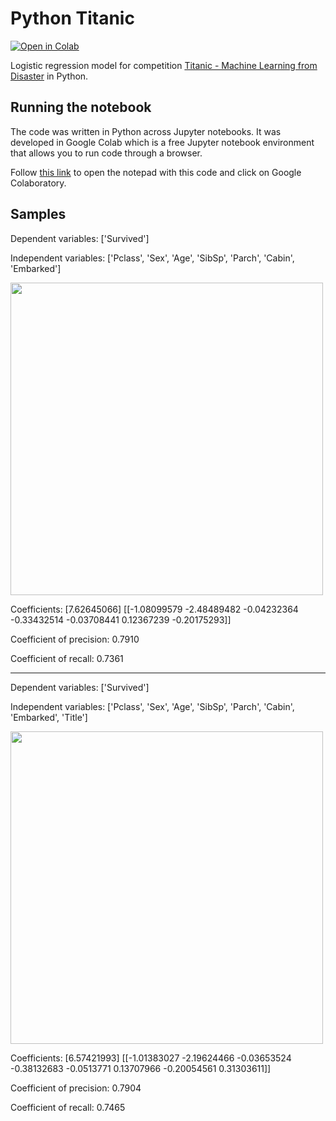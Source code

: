 # Python Titanic

[![Open in Colab](https://img.shields.io/badge/Open%20in%20Colab-Open-blue?logo=google-colab)](https://drive.google.com/file/d/11ZWbg346w_XPmWBzy9S71BhhQMPlt85U/view?usp=sharing)

Logistic regression model for competition [Titanic - Machine Learning from Disaster](https://www.kaggle.com/competitions/titanic/overview) in Python.

## Running the notebook

The code was written in Python across Jupyter notebooks. It was developed in Google Colab which is a free Jupyter notebook environment that allows you to run code through a browser.

Follow [this link](https://drive.google.com/file/d/11ZWbg346w_XPmWBzy9S71BhhQMPlt85U/view?usp=sharing) to open the notepad with this code and click on Google Colaboratory.

## Samples

Dependent variables: ['Survived']

Independent variables: ['Pclass', 'Sex', 'Age', 'SibSp', 'Parch', 'Cabin', 'Embarked']

<img src="https://github.com/Nekhocheninov/Classification-And-Regression-Algorithms/blob/main/Titanic/img/img_1.png" width="500">

Coefficients: 
 [7.62645066] [[-1.08099579 -2.48489482 -0.04232364 -0.33432514 -0.03708441  0.12367239
  -0.20175293]]
  
Coefficient of precision: 0.7910

Coefficient of recall: 0.7361

---

Dependent variables: ['Survived']

Independent variables: ['Pclass', 'Sex', 'Age', 'SibSp', 'Parch', 'Cabin', 'Embarked', 'Title']

<img src="https://github.com/Nekhocheninov/Classification-And-Regression-Algorithms/blob/main/Titanic/img/img_2.png" width="500">

Coefficients: 
 [6.57421993] [[-1.01383027 -2.19624466 -0.03653524 -0.38132683 -0.0513771   0.13707966
  -0.20054561  0.31303611]]
  
Coefficient of precision: 0.7904

Coefficient of recall: 0.7465
